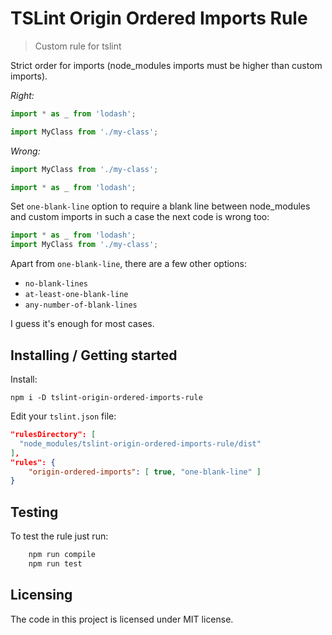 # TSLint Origin Ordered Imports Rule
> Custom rule for tslint

Strict order for imports (node_modules imports must be higher than custom imports).

*Right:*
```ts
import * as _ from 'lodash';

import MyClass from './my-class';
```

*Wrong:*
```ts
import MyClass from './my-class';

import * as _ from 'lodash';
```
Set `one-blank-line` option to require a blank line between node_modules and custom imports
in such a case the next code is wrong too:
```ts
import * as _ from 'lodash';
import MyClass from './my-class';
```
Apart from `one-blank-line`, there are a few other options:
* `no-blank-lines`
* `at-least-one-blank-line`
* `any-number-of-blank-lines`

I guess it's enough for most cases.

## Installing / Getting started

Install:
```shell
npm i -D tslint-origin-ordered-imports-rule
```

Edit your `tslint.json` file:
```json
"rulesDirectory": [
  "node_modules/tslint-origin-ordered-imports-rule/dist"
],
"rules": {
    "origin-ordered-imports": [ true, "one-blank-line" ]
}
```

## Testing

To test the rule just run:

```sh
    npm run compile
    npm run test
```

## Licensing

The code in this project is licensed under MIT license.
